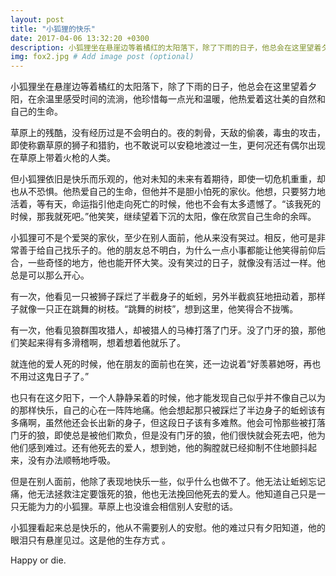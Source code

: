 ```yaml
---
layout: post
title: "小狐狸的快乐"
date: 2017-04-06 13:32:20 +0300
description: 小狐狸坐在悬崖边等着橘红的太阳落下，除了下雨的日子，他总会在这里望着夕阳，在余温里感受时间的流淌 # Add post description (optional)
img: fox2.jpg # Add image post (optional)
---
```


小狐狸坐在悬崖边等着橘红的太阳落下，除了下雨的日子，他总会在这里望着夕阳，在余温里感受时间的流淌，他珍惜每一点光和温暖，他热爱着这壮美的自然和自己的生命。

草原上的残酷，没有经历过是不会明白的。夜的刺骨，天敌的偷袭，毒虫的攻击，即使称霸草原的狮子和猎豹，也不敢说可以安稳地渡过一生，更何况还有偶尔出现在草原上带着火枪的人类。

但小狐狸依旧是快乐而乐观的，他对未知的未来有着期待，即使一切危机重重，却也从不恐惧。他热爱自己的生命，但他并不是胆小怕死的家伙。他想，只要努力地活着，等有天，命运指引他走向死亡的时候，他也不会有太多遗憾了。“该我死的时候，那我就死吧。”他笑笑，继续望着下沉的太阳，像在欣赏自己生命的余晖。

小狐狸可不是个爱哭的家伙，至少在别人面前，他从来没有哭过。相反，他可是非常善于给自己找乐子的。他的朋友总不明白，为什么一点小事都能让他笑得前仰后合，一些奇怪的地方，他也能开怀大笑。没有笑过的日子，就像没有活过一样。他总是可以那么开心。

有一次，他看见一只被狮子踩烂了半截身子的蚯蚓，另外半截疯狂地扭动着，那样子就像一只正在跳舞的树枝。“跳舞的树枝”，想到这里，他笑得合不拢嘴。

有一次，他看见狼群围攻猎人，却被猎人的马棒打落了门牙。没了门牙的狼，那他们笑起来得有多滑稽啊，想着想着他就乐了。

就连他的爱人死的时候，他在朋友的面前也在笑，还一边说着“好羡慕她呀，再也不用过这鬼日子了。”

也只有在这夕阳下，一个人静静呆着的时候，他才能发现自己似乎并不像自己以为的那样快乐，自己的心在一阵阵地痛。他会想起那只被踩烂了半边身子的蚯蚓该有多痛啊，虽然他还会长出新的身子，但这段日子该有多难熬。他会可怜那些被打落门牙的狼，即使总是被他们欺负，但是没有门牙的狼，他们很快就会死去吧，他为他们感到难过。还有他死去的爱人，想到她，他的胸膛就已经抑制不住地颤抖起来，没有办法顺畅地呼吸。

但是在别人面前，他除了表现地快乐一些，似乎什么也做不了。他无法让蚯蚓忘记痛，他无法拯救注定要饿死的狼，他也无法挽回他死去的爱人。他知道自己只是一只无能为力的小狐狸。草原上也没谁会相信别人安慰的话。

小狐狸看起来总是快乐的，他从不需要别人的安慰。他的难过只有夕阳知道，他的眼泪只有悬崖见过。这是他的生存方式 。

Happy or die.
